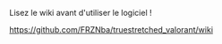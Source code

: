 Lisez le wiki avant d'utiliser le logiciel !

https://github.com/FRZNba/truestretched_valorant/wiki
